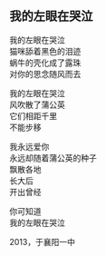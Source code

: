 ## 我的左眼在哭泣

我的左眼在哭泣<br>
猫咪舔着黑色的泪迹<br>
蜗牛的壳化成了露珠<br>
对你的思念随风而去<br>

我的左眼在哭泣<br>
风吹散了蒲公英<br>
它们相距千里<br>
不能步移<br>

我永远爱你<br>
永远却随着蒲公英的种子<br>
飘散各地<br>
长大后<br>
开出曾经<br>

你可知道<br>
我的左眼在哭泣<br>

2013，于襄阳一中
